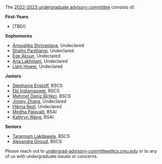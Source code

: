 The [2022-2023 undergraduate advisory committee](https://scsdean.cs.cmu.edu/advisory-committees/index.html) consists of:

**First-Years**
- [TBD!]

**Sophomores**
- [Anoushka Shrivastava](mailto:anoushk2@andrew.cmu.edu), Undeclared 
- [Shalini Panthangi](mailto:spanthan@andrew.cmu.edu>), Undeclared 
- [Ege Aksun](mailto:eaksun@andrew.cmu.edu), Undeclared
- [Aria Lakhmani](mailto:alakhman@andrew.cmu.edu), Undeclared 
- [Liam Hower](mailto:ljhower@andrew.cmu.edu), Undeclared

**Juniors**
- [Stephanie Eristoff](mailto:seristof@andrew.cmu.edu), BSCS
- [Ebi Indiamaowei](mailto:eindiama@andrew.cmu.edu), BSCS
- [Mehmet Deniz Birlikci](mailto:mbirlikc@andrew.cmu.edu), BSCS
- [Jimmy Zhang](mailto:jimmyzha@andrew.cmu.edu), Undeclared
- [Hikma Redi](mailto:hredi@andrew.cmu.edu), Undeclared
- [Medha Palavalli](mailto:mpalaval@andrew.cmu.edu), BSAI 
- [Kathryn Wang](mailto:kwang3@andrew.cmu.edu), BSAI

**Seniors**
- [Tarannum Lakdawala](mailto:tlakdawa@andrew.cmu.edu), BSCS
- [Alexandra Giroud](mailto:agiroud@andrew.cmu.edu), BSCS

Please reach out to [undergrad-advisory-committee@cs.cmu.edu](mailto:undergrad-advisory-committee@cs.cmu.edu) or to any of us with undergraduate issues or concerns.
